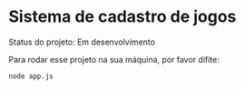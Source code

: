 <h1>Sistema de cadastro de jogos</h1>

Status do projeto: Em desenvolvimento

Para rodar esse projeto na sua máquina, por favor difite:

````
node app.js
````
